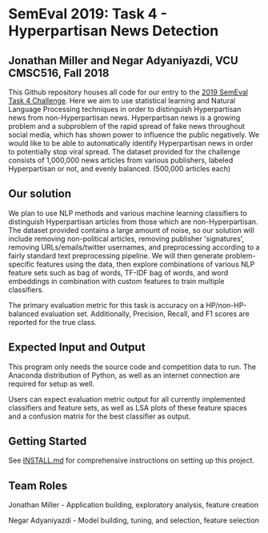 # SemEval 2019: Task 4 - Hyperpartisan News Detection

## Jonathan Miller and Negar Adyaniyazdi, VCU CMSC516, Fall 2018

This Github repository houses all code for our entry to the [2019 SemEval Task 4 Challenge](https://pan.webis.de/semeval19/semeval19-web/).
Here we aim to use statistical learning and Natural Language Processing techniques in order to
distinguish Hyperpartisan news from non-Hyperpartisan news. Hyperpartisan news is a growing problem
and a subproblem of the rapid spread of fake news throughout social media, which has shown power to influence the public negatively.
We would like to be able to automatically identify Hyperpartisan news in order to potentially
stop viral spread. The dataset provided for the challenge consists of 1,000,000 news articles
from various publishers, labeled Hyperpartisan or not, and evenly balanced. (500,000 articles each)

## Our solution

We plan to use NLP methods and various machine learning classifiers to distinguish Hyperpartisan articles from those
which are non-Hyperpartisan. The dataset provided contains a large amount of noise, so our solution will include
removing non-political articles, removing publisher 'signatures', removing URLs/emails/twitter usernames,
and preprocessing according to a fairly standard text preprocessing pipeline. We will then generate problem-specific
features using the data, then explore combinations of various NLP feature sets such as bag of words, TF-IDF bag of words,
and word embeddings in combination with custom features to train multiple classifiers.

The primary evaluation metric for this task is accuracy on a HP/non-HP-balanced evaluation set.
Additionally, Precision, Recall, and F1 scores are reported for the true class.

## Expected Input and Output

This program only needs the source code and competition data to run. The Anaconda distribution of Python, as 
well as an internet connection are required for setup as well.

Users can expect evaluation metric output for all currently implemented classifiers and feature sets, as well 
as LSA plots of these feature spaces and a confusion matrix for the best classifier as output.

## Getting Started

See [INSTALL.md](https://github.com/aftertouch/SemEval-2019-Task4/blob/master/INSTALL.md) 
for comprehensive instructions on setting up this project.

## Team Roles

Jonathan Miller - Application building, exploratory analysis, feature creation

Negar Adyaniyazdi - Model building, tuning, and selection, feature selection